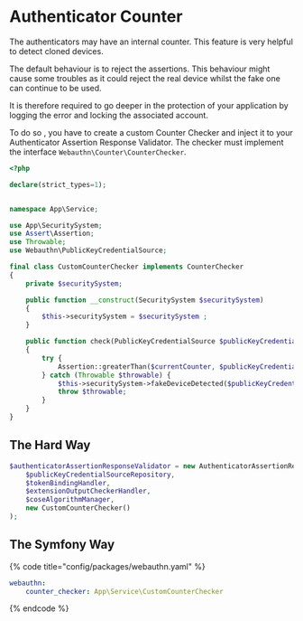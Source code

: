 # Authenticator Counter

The authenticators may have an internal counter. This feature is very helpful to detect cloned devices.

The default behaviour is to reject the assertions. This behaviour might cause some troubles as it could reject the real device whilst the fake one can continue to be used.

It is therefore required to go deeper in the protection of your application by logging the error and locking the associated account.

To do so , you have to create a custom Counter Checker and inject it to your Authenticator Assertion Response Validator. The checker must implement the interface `Webauthn\Counter\CounterChecker`.

```php
<?php

declare(strict_types=1);


namespace App\Service;

use App\SecuritySystem;
use Assert\Assertion;
use Throwable;
use Webauthn\PublicKeyCredentialSource;

final class CustomCounterChecker implements CounterChecker
{
    private $securitySystem;

    public function __construct(SecuritySystem $securitySystem)
    {
        $this->securitySystem = $securitySystem ;
    }

    public function check(PublicKeyCredentialSource $publicKeyCredentialSource, int $currentCounter): void
    {
        try {
            Assertion::greaterThan($currentCounter, $publicKeyCredentialSource->getCounter(), 'Invalid counter.');
        } catch (Throwable $throwable) {
            $this->securitySystem->fakeDeviceDetected($publicKeyCredentialSource);
            throw $throwable;
        }
    }
}
```

## The Hard Way

```php
$authenticatorAssertionResponseValidator = new AuthenticatorAssertionResponseValidator(
    $publicKeyCredentialSourceRepository,
    $tokenBindingHandler,
    $extensionOutputCheckerHandler,
    $coseAlgorithmManager,
    new CustomCounterChecker()
);
```

## The Symfony Way

{% code title="config/packages/webauthn.yaml" %}
```yaml
webauthn:
    counter_checker: App\Service\CustomCounterChecker
```
{% endcode %}
